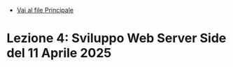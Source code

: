 - [Vai al file Principale](../../Readme.md)

# Lezione 4: Sviluppo Web Server Side del 11 Aprile 2025